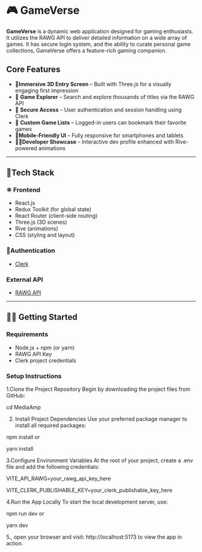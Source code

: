 # 🎮 GameVerse

**GameVerse** is a dynamic web application designed for gaming enthusiasts. It utilizes the RAWG API to deliver detailed information on a wide array of games. It has secure login system, and the ability to curate personal game collections, GameVerse offers a feature-rich gaming companion.


##  Core Features

- 🧊**Immersive 3D Entry Screen** – Built with Three.js for a visually engaging first impression
- 🔎 **Game Explorer** – Search and explore thousands of titles via the RAWG API
- 🔐 **Secure Access** – User authentication and session handling using Clerk
- 💾 **Custom Game Lists** – Logged-in users can bookmark their favorite games
- 📱**Mobile-Friendly UI** – Fully responsive for smartphones and tablets
- 👨‍💻**Developer Showcase** – Interactive dev profile enhanced with Rive-powered animations

---

## 🧰Tech Stack
### ⚛️ Frontend
- React.js
- Redux Toolkit (for global state)
- React Router (client-side routing)
- Three.js (3D scenes)
- Rive (animations)
- CSS (styling and layout)

### 🔐Authentication
- [Clerk](https://clerk.dev/)

### External API
- [RAWG API](https://rawg.io/apidocs)

---

## 🧑‍🏫 Getting Started

### Requirements

- Node.js + npm (or yarn)
- RAWG API Key
- Clerk project credentials

### Setup Instructions

1.Clone the Project Repository
Begin by downloading the project files from GitHub:


cd MediaAmp

2. Install Project Dependencies
Use your preferred package manager to install all required packages:

npm install or

yarn install



3.Configure Environment Variables
At the root of your project, create a .env file and add the following credentials:


VITE_API_RAWG=your_rawg_api_key_here

VITE_CLERK_PUBLISHABLE_KEY=your_clerk_publishable_key_here

4.Run the App Locally
To start the local development server, use:

npm run dev or

yarn dev

5., open your browser and visit:
http://localhost:5173
to view the app in action.


